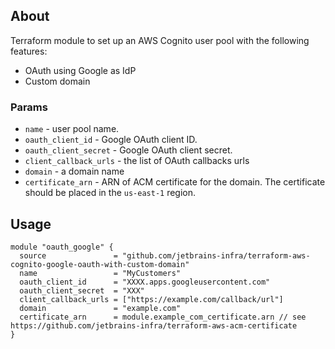 ## About

Terraform module to set up an AWS Cognito user pool with the following features: 

* OAuth using Google as IdP
* Custom domain

### Params

* `name` - user pool name.
* `oauth_client_id` - Google OAuth client ID.
* `oauth_client_secret` - Google OAuth client secret.
* `client_callback_urls` - the list of OAuth callbacks urls
* `domain` - a domain name 
* `certificate_arn` - ARN of ACM certificate for the domain. The certificate should be placed in the `us-east-1` region. 

## Usage
 
```hcl
module "oauth_google" {
  source               = "github.com/jetbrains-infra/terraform-aws-cognito-google-oauth-with-custom-domain"
  name                 = "MyCustomers"
  oauth_client_id      = "XXXX.apps.googleusercontent.com"
  oauth_client_secret  = "XXX"
  client_callback_urls = ["https://example.com/callback/url"]
  domain               = "example.com"
  certificate_arn      = module.example_com_certificate.arn // see https://github.com/jetbrains-infra/terraform-aws-acm-certificate
}
```